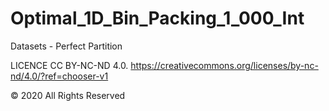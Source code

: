 # Optimal_1D_Bin_Packing_1_000_Int

Datasets - Perfect Partition

LICENCE CC BY-NC-ND 4.0. https://creativecommons.org/licenses/by-nc-nd/4.0/?ref=chooser-v1

© 2020 All Rights Reserved
